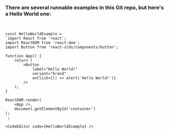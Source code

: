 ### There are several runnable examples in this Git repo, but here's a Hello World one:
<br>

    const HelloWorldExample = 
    `import React from 'react';
    import ReactDOM from 'react-dom';
    import Button from 'react-slds/components/button';
    
    function App() {
        return (
            <Button 
                label="Hello World!" 
                variant="brand" 
                onClick={() => alert('Hello World!')} 
            />
        );    
    }
    
    ReactDOM.render(
        <App />,
        document.getElementById('container')
    );
    `;

    <CodeEditor code={HelloWorldExample} />
